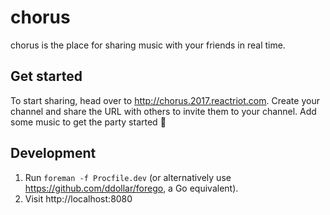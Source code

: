 # chorus
chorus is the place for sharing music with your friends in real time. 

## Get started
To start sharing, head over to http://chorus.2017.reactriot.com. Create your channel and share the URL with others to invite them to your channel. Add some music to get the party started 🎉

## Development
1. Run `foreman -f Procfile.dev` (or alternatively use https://github.com/ddollar/forego, a Go equivalent).
2. Visit http://localhost:8080
